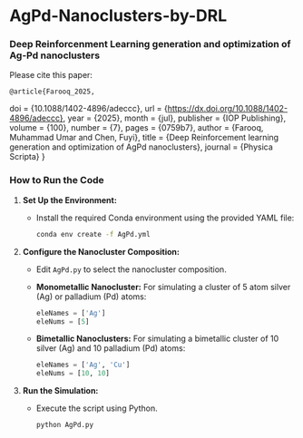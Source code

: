 # AgPd-Nanoclusters-by-DRL

### Deep Reinforcenment Learning generation and optimization of Ag-Pd nanoclusters 

Please cite this paper:

    @article{Farooq_2025,
doi = {10.1088/1402-4896/adeccc},
url = {https://dx.doi.org/10.1088/1402-4896/adeccc},
year = {2025},
month = {jul},
publisher = {IOP Publishing},
volume = {100},
number = {7},
pages = {0759b7},
author = {Farooq, Muhammad Umar and Chen, Fuyi},
title = {Deep Reinforcement learning generation and optimization of AgPd nanoclusters},
journal = {Physica Scripta}
}

### How to Run the Code

1. **Set Up the Environment:**
   - Install the required Conda environment using the provided YAML file:
     ```bash
     conda env create -f AgPd.yml
     ```

2. **Configure the Nanocluster Composition:**
   - Edit `AgPd.py` to select the nanocluster composition.

   - **Monometallic Nanocluster:** For simulating a cluster of 5 atom silver (Ag) or palladium (Pd) atoms:
     ```python
     eleNames = ['Ag']
     eleNums = [5]
     ```
   - **Bimetallic Nanoclusters:** For simulating a bimetallic cluster of 10 silver (Ag) and 10 palladium (Pd) atoms:
     ```python
     eleNames = ['Ag', 'Cu']
     eleNums = [10, 10]
     ```

3. **Run the Simulation:**
   - Execute the script using Python. 
     ```bash
     python AgPd.py  
     ```

